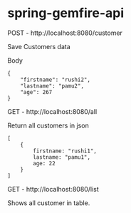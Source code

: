 # spring-gemfire-api

POST - http://localhost:8080/customer

Save Customers data

Body 

```
{
    "firstname": "rushi2",
    "lastname": "pamu2",
    "age": 267
}
```

GET - http://localhost:8080/all 

Return all customers in json

```
[
    {
        firstname: "rushi1",
        lastname: "pamu1",
        age: 22
    }
]
```

GET - http://localhost:8080/list

Shows all customer in table.
